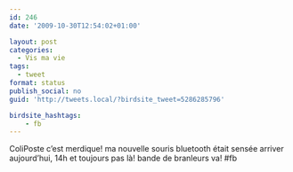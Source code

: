 ```yaml
---
id: 246
date: '2009-10-30T12:54:02+01:00'

layout: post
categories:
  - Vis ma vie
tags:
  - tweet
format: status
publish_social: no
guid: 'http://tweets.local/?birdsite_tweet=5286285796'

birdsite_hashtags:
    - fb
---
```


ColiPoste c’est merdique! ma nouvelle souris bluetooth était sensée arriver aujourd’hui, 14h et toujours pas là! bande de branleurs va! #fb